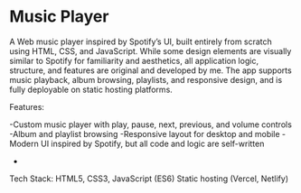 # Music Player
A Web music player inspired by Spotify’s UI, built entirely from scratch using HTML, CSS, and JavaScript. While some design elements are visually similar to Spotify for familiarity and aesthetics, all application logic, structure, and features are original and developed by me. The app supports music playback, album browsing, playlists, and responsive design, and is fully deployable on static hosting platforms.

Features:

-Custom music player with play, pause, next, previous, and volume controls
-Album and playlist browsing
-Responsive layout for desktop and mobile
-Modern UI inspired by Spotify, but all code and logic are self-written

-
Tech Stack:
HTML5, CSS3, JavaScript (ES6)
Static hosting (Vercel, Netlify)
